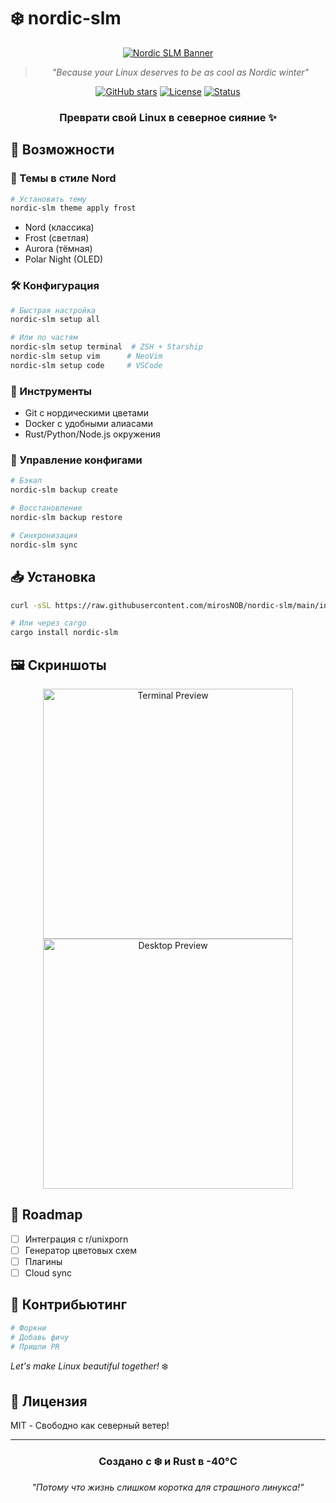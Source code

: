 # ❄️ nordic-slm

<div align="center">

<a href="https://imgbb.io/en/YvyO21IrRA6eYWw"><img src="https://imgbb.io/ib/CP4vBdpdNhcIKtP_1738772206.png" alt="Nordic SLM Banner"/></a>

> *"Because your Linux deserves to be as cool as Nordic winter"*

[![GitHub stars](https://img.shields.io/github/stars/mirosNOB/nordic-slm?style=for-the-badge&color=88c0d0&labelColor=2e3440)](https://github.com/mirosNOB/nordic-slm/stargazers)
[![License](https://img.shields.io/badge/license-MIT-88c0d0?style=for-the-badge&labelColor=2e3440)](LICENSE)
[![Status](https://img.shields.io/badge/status-hot_development-bf616a?style=for-the-badge&labelColor=2e3440)](https://github.com/mirosNOB/nordic-slm)

### Преврати свой Linux в северное сияние ✨

</div>

## 🌟 Возможности

### 🎨 Темы в стиле Nord
```bash
# Установить тему
nordic-slm theme apply frost
```
- Nord (классика)
- Frost (светлая)
- Aurora (тёмная)
- Polar Night (OLED)

### 🛠️ Конфигурация
```bash
# Быстрая настройка
nordic-slm setup all

# Или по частям
nordic-slm setup terminal  # ZSH + Starship
nordic-slm setup vim      # NeoVim
nordic-slm setup code     # VSCode
```

### 🚀 Инструменты
- Git с нордическими цветами
- Docker с удобными алиасами
- Rust/Python/Node.js окружения

### 💾 Управление конфигами
```bash
# Бэкап
nordic-slm backup create

# Восстановление
nordic-slm backup restore

# Синхронизация
nordic-slm sync
```

## 📥 Установка

```bash
curl -sSL https://raw.githubusercontent.com/mirosNOB/nordic-slm/main/install.sh | bash

# Или через cargo
cargo install nordic-slm
```

## 🖼️ Скриншоты

<div align="center">
<img src="assets/terminal.png" alt="Terminal Preview" width="400"/>
<img src="assets/desktop.png" alt="Desktop Preview" width="400"/>
</div>

## 🎯 Roadmap

- [ ] Интеграция с r/unixporn
- [ ] Генератор цветовых схем
- [ ] Плагины
- [ ] Cloud sync

## 🤝 Контрибьютинг

```bash
# Форкни
# Добавь фичу
# Пришли PR
```

*Let's make Linux beautiful together!* ❄️

## 📜 Лицензия

MIT - Свободно как северный ветер! 

---

<div align="center">

### Создано с ❄️ и Rust в -40°C

*"Потому что жизнь слишком коротка для страшного линукса!"*

</div>